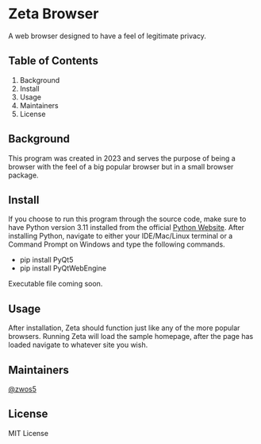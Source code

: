 # Zeta Browser
A web browser designed to have a feel of legitimate privacy.  

## Table of Contents
1. Background
2. Install
3. Usage
4. Maintainers
5. License

## Background
This program was created in 2023 and serves the purpose of being a browser with the feel of a big popular browser but in a small browser package.

## Install
If you choose to run this program through the source code, make sure to have Python version 3.11 installed from the official [Python Website](https://www.python.org/downloads/).  After installing Python, navigate to either your IDE/Mac/Linux terminal or a Command Prompt on Windows and type the following commands.

- pip install PyQt5
- pip install PyQtWebEngine

Executable file coming soon.

## Usage
After installation, Zeta should function just like any of the more popular browsers.  Running Zeta will load the sample homepage, after the page has loaded navigate to whatever site you wish. 

## Maintainers
[@zwos5](https://github.com/zwos5)

## License
MIT License 
